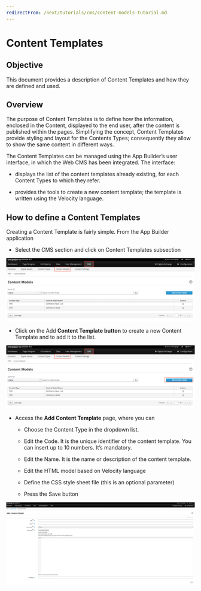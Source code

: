 ```yaml
--- 
redirectFrom: /next/tutorials/cms/content-models-tutorial.md
---
```


# Content Templates

## Objective

This document provides a description of Content Templates and how they
are defined and used.

## Overview

The purpose of Content Templates is to define how the information,
enclosed in the Content, displayed to the end user, after the content is
published within the pages. Simplifying the concept, Content Templates
provide styling and layout for the Contents Types; consequently they
allow to show the same content in different ways.

The Content Templates can be managed using the App Builder’s user
interface, in which the Web CMS has been integrated. The interface:

-   displays the list of the content templates already existing, for each
    Content Types to which they refer.

-   provides the tools to create a new content template; the template is
    written using the Velocity language.

## How to define a Content Templates

Creating a Content Template is fairly simple. From the App Builder
application

-   Select the CMS section and click on Content Templates subsection

![image](./extracted-media/media/ContentModel1.png)

-   Click on the Add **Content Template button** to create a new Content
    Template and to add it to the list.

![image](./extracted-media/media/ContentModel2.png)

-   Access the **Add Content Template** page, where you can

    -   Choose the Content Type in the dropdown list.

    -   Edit the Code. It is the unique identifier of the content template.
        You can insert up to 10 numbers. It’s mandatory.

    -   Edit the Name. It is the name or description of the content
        template.

    -   Edit the HTML model based on Velocity language

    -   Define the CSS style sheet file (this is an optional parameter)

    -   Press the Save button

![image](./extracted-media/media/ContentModel3.png)

